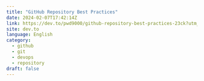 ```yaml
---
title: "GitHub Repository Best Practices"
date: 2024-02-07T17:42:14Z
link: https://dev.to/pwd9000/github-repository-best-practices-23ck?utm_medium=RSS&utm_source=news.12bit.vn
site: dev.to
language: English
category:
  - github
  - git
  - devops
  - repository
draft: false
---
```

